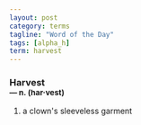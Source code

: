 ```yaml
---
layout: post
category: terms
tagline: "Word of the Day"
tags: [alpha_h]
term: harvest
---
```


<h3>Harvest<br/> <small>&mdash; n. (har<span>&middot;</span>vest)</small></h3>
<p><ol><li>a clown's sleeveless garment</li>
</ol></p>
